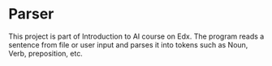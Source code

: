 # Parser
This project is part of Introduction to AI course on Edx.
The program reads a sentence from file or user input and parses it into tokens such as Noun, Verb, preposition, etc.
